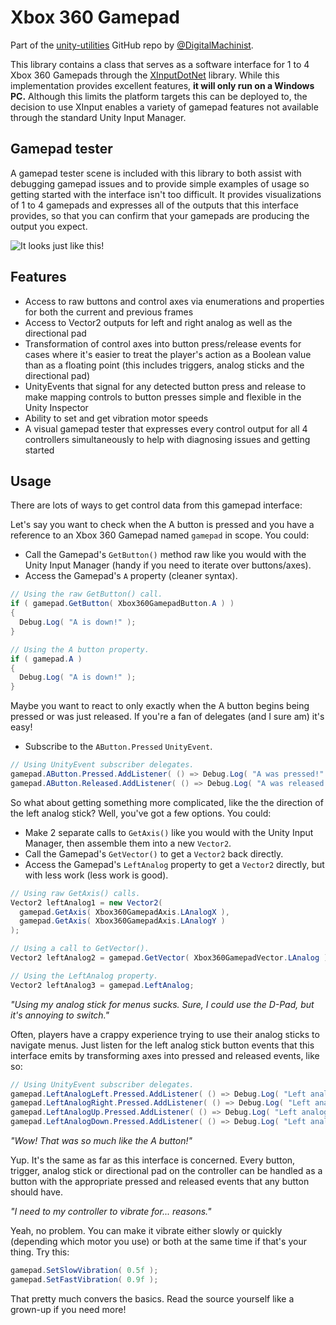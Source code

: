 Xbox 360 Gamepad
================

Part of the [unity-utilities](https://github.com/DigitalMachinist/unity-utilities) GitHub repo by [@DigitalMachinist](https://github.com/DigitalMachinist).

This library contains a class that serves as a software interface for 1 to 4 Xbox 360 Gamepads through the [XInputDotNet](https://github.com/speps/XInputDotNet) library. While this implementation provides excellent features, **it will only run on a Windows PC.** Although this limits the platform targets this can be deployed to, the decision to use XInput enables a variety of gamepad features not available through the standard Unity Input Manager.

## Gamepad tester

A gamepad tester scene is included with this library to both assist with debugging gamepad issues and to provide simple examples of usage so getting started with the interface isn't too difficult. It provides visualizations of 1 to 4 gamepads and expresses all of the outputs that this interface provides, so that you can confirm that your gamepads are producing the output you expect.

![It looks just like this!](https://raw.githubusercontent.com/DigitalMachinist/unity-utilities/master/Assets/Utilities/Xbox%20360%20Gamepad/Xbox360Gamepad.png)

## Features

 - Access to raw buttons and control axes via enumerations and properties for both the current and previous frames
 - Access to Vector2 outputs for left and right analog as well as the directional pad
 - Transformation of control axes into button press/release events for cases where it's easier to treat the player's action as a Boolean value than as a floating point (this includes triggers, analog sticks and the directional pad)
 - UnityEvents that signal for any detected button press and release to make mapping controls to button presses simple and flexible in the Unity Inspector
 - Ability to set and get vibration motor speeds
 - A visual gamepad tester that expresses every control output for all 4 controllers simultaneously to help with diagnosing issues and getting started

## Usage

There are lots of ways to get control data from this gamepad interface:

Let's say you want to check when the A button is pressed and you have a reference to an Xbox 360 Gamepad named ```gamepad``` in scope. You could:
 - Call the Gamepad's ```GetButton()``` method raw like you would with the Unity Input Manager (handy if you need to iterate over buttons/axes).
 - Access the Gamepad's ```A``` property (cleaner syntax).

```csharp
// Using the raw GetButton() call.
if ( gamepad.GetButton( Xbox360GamepadButton.A ) )
{
  Debug.Log( "A is down!" );
}

// Using the A button property.
if ( gamepad.A )
{
  Debug.Log( "A is down!" );
}
```

Maybe you want to react to only exactly when the A button begins being pressed or was just released. If you're a fan of delegates (and I sure am) it's easy!

 - Subscribe to the ```AButton.Pressed``` ```UnityEvent```.

```csharp
// Using UnityEvent subscriber delegates.
gamepad.AButton.Pressed.AddListener( () => Debug.Log( "A was pressed!" ) );
gamepad.AButton.Released.AddListener( () => Debug.Log( "A was released!" ) );
```

So what about getting something more complicated, like the the direction of the left analog stick? Well, you've got a few options. You could:
- Make 2 separate calls to ```GetAxis()``` like you would with the Unity Input Manager, then assemble them into a new ```Vector2```.
- Call the Gamepad's ```GetVector()``` to get a ```Vector2``` back directly.
- Access the Gamepad's ```LeftAnalog``` property to get a ```Vector2``` directly, but with less work (less work is good).

```csharp
// Using raw GetAxis() calls.
Vector2 leftAnalog1 = new Vector2(
  gamepad.GetAxis( Xbox360GamepadAxis.LAnalogX ),
  gamepad.GetAxis( Xbox360GamepadAxis.LAnalogY )
);

// Using a call to GetVector().
Vector2 leftAnalog2 = gamepad.GetVector( Xbox360GamepadVector.LAnalog );

// Using the LeftAnalog property.
Vector2 leftAnalog3 = gamepad.LeftAnalog;
```

*"Using my analog stick for menus sucks. Sure, I could use the D-Pad, but it's annoying to switch."*

Often, players have a crappy experience trying to use their analog sticks to navigate menus. Just listen for the left analog stick button events that this interface emits by transforming axes into pressed and released events, like so:

```csharp
// Using UnityEvent subscriber delegates.
gamepad.LeftAnalogLeft.Pressed.AddListener( () => Debug.Log( "Left analog pressed left!" ) );
gamepad.LeftAnalogRight.Pressed.AddListener( () => Debug.Log( "Left analog pressed right!" ) );
gamepad.LeftAnalogUp.Pressed.AddListener( () => Debug.Log( "Left analog pressed up!" ) );
gamepad.LeftAnalogDown.Pressed.AddListener( () => Debug.Log( "Left analog pressed down!" ) );
```

*"Wow! That was so much like the A button!"*

Yup. It's the same as far as this interface is concerned. Every button, trigger, analog stick or directional pad on the controller can be handled as a button with the appropriate pressed and released events that any button should have.

*"I need to my controller to vibrate for... reasons."*

Yeah, no problem. You can make it vibrate either slowly or quickly (depending which motor you use) or both at the same time if that's your thing. Try this:

```csharp
gamepad.SetSlowVibration( 0.5f );
gamepad.SetFastVibration( 0.9f );
```

That pretty much convers the basics. Read the source yourself like a grown-up if you need more!
